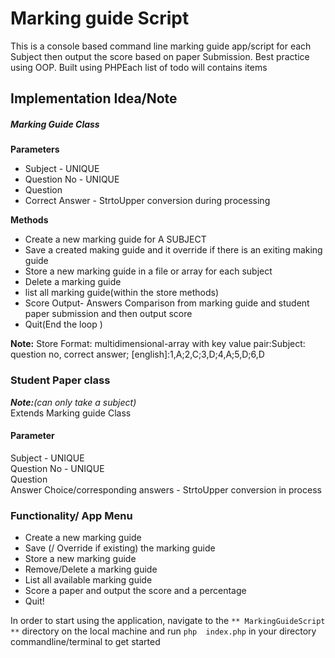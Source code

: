 # Marking guide Script

This is a console based command line marking guide app/script for each Subject then output the score based on paper Submission.  Best practice using OOP. Built using PHPEach list of todo will contains items<br>
## Implementation Idea/Note
##### Marking Guide Class
**Parameters**<br>
- Subject - UNIQUE<br>
- Question No - UNIQUE<br>
- Question <br>
- Correct Answer - StrtoUpper conversion during processing

**Methods**
- Create a new marking guide for A SUBJECT
- Save a created making guide and it  override if there is an exiting making guide
- Store a new marking guide in a file or array for each subject
- Delete a marking guide
- list all marking guide(within the store methods)
- Score Output- Answers Comparison from marking guide and student paper submission and then output score
- Quit(End the loop )

**Note:** Store Format: multidimensional-array with key value pair:Subject: question no, correct answer;
[english]:1,A;2,C;3,D;4,A;5,D;6,D

### Student Paper class
_**Note:**(can only take a subject)_ <br>
Extends Marking guide Class<br>
#### Parameter
Subject - UNIQUE<br>
Question No - UNIQUE<br>
Question <br>
Answer Choice/corresponding answers - StrtoUpper  conversion in process<br>

### Functionality/ App Menu
 - Create a new marking guide
 - Save (/ Override if existing) the marking guide
 - Store a new marking guide 
 - Remove/Delete a marking guide
 - List all available marking guide
 - Score a paper and output the score and a percentage
 - Quit!

In order to start using the application, navigate to the `** MarkingGuideScript **` directory on the local machine and run `php  index.php` in your directory commandline/terminal to get started
